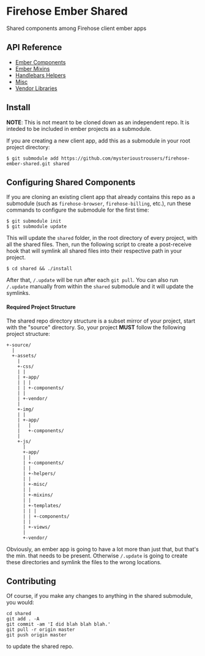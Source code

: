 Firehose Ember Shared
=====================

Shared components among Firehose client ember apps



## API Reference

- [Ember Components](wiki#ember-components)
- [Ember Mixins](wiki#ember-mixins)
- [Handlebars Helpers](wiki#handlebars-helpers)
- [Misc](wiki#misc)
- [Vendor Libraries](wiki#vendor-libraries)



## Install

**NOTE**: This is not meant to be cloned down as an independent repo. It is inteded to be included in ember projects as a submodule.

If you are creating a new client app, add this as a submodule in your root project directory:

    $ git submodule add https://github.com/mysterioustrousers/firehose-ember-shared.git shared



## Configuring Shared Components

If you are cloning an existing client app that already contains this repo as a submodule (such as `firehose-browser`, `firehose-billing`, etc.), run these commands to configure the submodule for the first time:

    $ git submodule init
    $ git submodule update

This will update the `shared` folder, in the root directory of every project, with all the shared files. Then, run the following script to create a post-receive hook that will symlink all shared files into their respective path in your project.

    $ cd shared && ./install

After that, `/.update` will be run after each `git pull`. You can also run `/.update` manually from within the `shared` submodule and it will update the symlinks.



#### Required Project Structure

The shared repo directory structure is a subset mirror of your project, start with the "source" directory. So, your project **MUST** follow the following project structure:

    +-source/
      |
      +-assets/
        |
        +-css/
        | |
        | +-app/
        | | |
        | | +-components/
        | |
        | +-vendor/
        |
        +-img/
        | |
        | +-app/
        |   |
        |   +-components/
        |
        +-js/
          |
          +-app/
          | |
          | +-components/
          | |
          | +-helpers/
          | |
          | +-misc/
          | |
          | +-mixins/
          | |
          | +-templates/
          | | |
          | | +-components/
          | |
          | +-views/
          |
          +-vendor/

Obviously, an ember app is going to have a lot more than just that, but that's the min. that needs to be present. Otherwise `/.update` is going to create these directories and symlink the files to the wrong locations.



## Contributing

Of course, if you make any changes to anything in the shared submodule, you would:

    cd shared
    git add . -A
    git commit -am 'I did blah blah blah.'
    git pull -r origin master
    git push origin master

to update the shared repo.